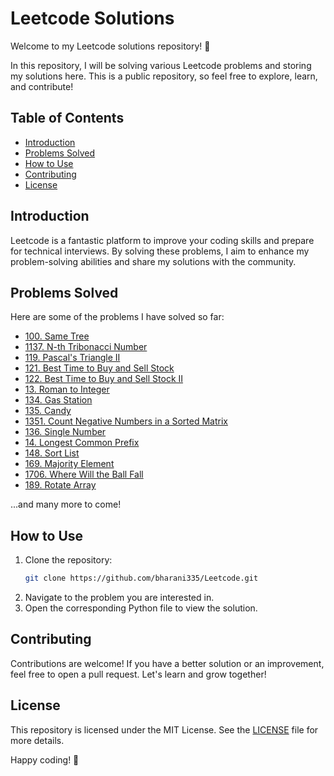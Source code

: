 # Leetcode Solutions

Welcome to my Leetcode solutions repository! 🎉

In this repository, I will be solving various Leetcode problems and storing my solutions here. This is a public repository, so feel free to explore, learn, and contribute!

## Table of Contents

- [Introduction](#introduction)
- [Problems Solved](#problems-solved)
- [How to Use](#how-to-use)
- [Contributing](#contributing)
- [License](#license)

## Introduction

Leetcode is a fantastic platform to improve your coding skills and prepare for technical interviews. By solving these problems, I aim to enhance my problem-solving abilities and share my solutions with the community.

## Problems Solved

Here are some of the problems I have solved so far:

- [100. Same Tree](Solutions/100.%20Same%20Tree.py)
- [1137. N-th Tribonacci Number](Solutions/1137.%20N-th%20Tribonacci%20Number.py)
- [119. Pascal's Triangle II](Solutions/119.%20Pascal's%20Triangle%20II.py)
- [121. Best Time to Buy and Sell Stock](Solutions/121.%20Best%20Time%20to%20Buy%20and%20Sell%20Stock.py)
- [122. Best Time to Buy and Sell Stock II](Solutions/122.%20Best%20Time%20to%20Buy%20and%20Sell%20Stock%20II.py)
- [13. Roman to Integer](Solutions/13.roman-to-integer.py)
- [134. Gas Station](Solutions/134.%20Gas%20Station.py)
- [135. Candy](Solutions/135.%20Candy.py)
- [1351. Count Negative Numbers in a Sorted Matrix](Solutions/1351.count-negative-numbers-in-a-sorted-matrix.py)
- [136. Single Number](Solutions/136.%20Single%20Number.py)
- [14. Longest Common Prefix](Solutions/14.%20Longest%20Common%20Prefix.py)
- [148. Sort List](Solutions/148.%20Sort%20List.py)
- [169. Majority Element](Solutions/169.%20Majority%20Element.py)
- [1706. Where Will the Ball Fall](Solutions/1706.%20Where%20Will%20the%20Ball%20Fall%20.py)
- [189. Rotate Array](Solutions/189.%20Rotate%20Array.py)

...and many more to come!

## How to Use

1. Clone the repository:
    ```sh
    git clone https://github.com/bharani335/Leetcode.git
    ```
2. Navigate to the problem you are interested in.
3. Open the corresponding Python file to view the solution.

## Contributing

Contributions are welcome! If you have a better solution or an improvement, feel free to open a pull request. Let's learn and grow together!

## License

This repository is licensed under the MIT License. See the [LICENSE](LICENSE) file for more details.

Happy coding! 🚀
